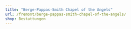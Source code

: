 ```yaml
---
title: "Berge-Pappas-Smith Chapel of the Angels"
url: /fremont/berge-pappas-smith-chapel-of-the-angels/
shop: Bestattungen
---
```

